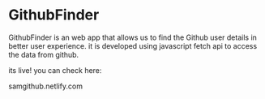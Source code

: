 # GithubFinder
GithubFinder is an web app that allows us to find the Github user details in better user experience. it is developed using javascript fetch api to access the data from github. 

its live! you can check here:

samgithub.netlify.com
